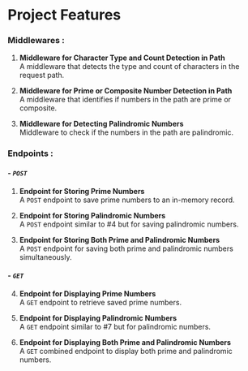 # Project Features

### Middlewares :

1. **Middleware for Character Type and Count Detection in Path**  
   A middleware that detects the type and count of characters in the request path.

2. **Middleware for Prime or Composite Number Detection in Path**  
   A middleware that identifies if numbers in the path are prime or composite.

3. **Middleware for Detecting Palindromic Numbers**  
   Middleware to check if the numbers in the path are palindromic.

### Endpoints :
#### - ***`POST`***

1. **Endpoint for Storing Prime Numbers**  
   A `POST` endpoint to save prime numbers to an in-memory record.

2. **Endpoint for Storing Palindromic Numbers**  
   A `POST` endpoint similar to #4 but for saving palindromic numbers.

3. **Endpoint for Storing Both Prime and Palindromic Numbers**  
   A `POST` endpoint for saving both prime and palindromic numbers simultaneously.

#### - ***`GET`***

4. **Endpoint for Displaying Prime Numbers**  
   A `GET` endpoint to retrieve saved prime numbers.

5. **Endpoint for Displaying Palindromic Numbers**  
   A `GET` endpoint similar to #7 but for palindromic numbers.

6. **Endpoint for Displaying Both Prime and Palindromic Numbers**  
   A `GET` combined endpoint to display both prime and palindromic numbers.
